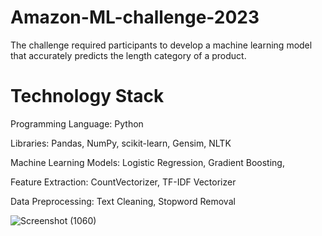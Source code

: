 # Amazon-ML-challenge-2023
The challenge required participants to develop a machine learning model that accurately predicts the length category of a product.
# Technology Stack
Programming Language: Python

Libraries: Pandas, NumPy, scikit-learn, Gensim, NLTK

Machine Learning Models: Logistic Regression, Gradient Boosting, 

Feature Extraction: CountVectorizer, TF-IDF Vectorizer

Data Preprocessing: Text Cleaning, Stopword Removal

![Screenshot (1060)](https://github.com/HarshCodesToo/Amazon-ML-challenge-2023/assets/139002774/ff465138-0a26-45aa-8e8c-8daf80577ca6)
